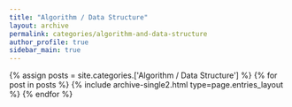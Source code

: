 ```yaml
---
title: "Algorithm / Data Structure"
layout: archive
permalink: categories/algorithm-and-data-structure
author_profile: true
sidebar_main: true
---
```



{% assign posts = site.categories.['Algorithm / Data Structure'] %}
{% for post in posts %} {% include archive-single2.html type=page.entries_layout %} {% endfor %}